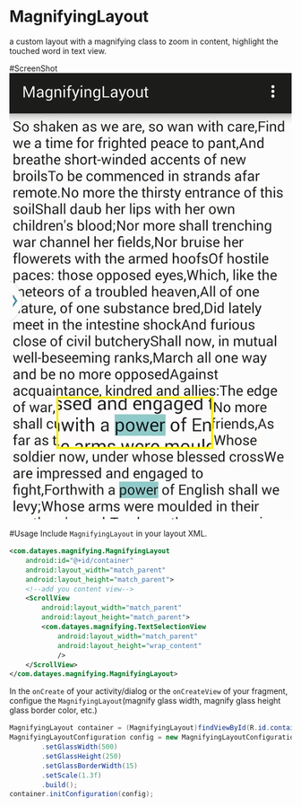 # MagnifyingLayout
a custom layout with a magnifying class to zoom in content, highlight the touched word in text view.

#ScreenShot
![](https://github.com/FridayLi/MagnifyingLayout/blob/master/screenshots/screenshot1.png)

#Usage
Include `MagnifyingLayout` in your layout XML.
```xml
<com.datayes.magnifying.MagnifyingLayout
    android:id="@+id/container"
    android:layout_width="match_parent"
    android:layout_height="match_parent">
    <!--add you content view-->
    <ScrollView
        android:layout_width="match_parent"
        android:layout_height="match_parent">
        <com.datayes.magnifying.TextSelectionView
            android:layout_width="match_parent"
            android:layout_height="wrap_content"
            />
    </ScrollView>
</com.datayes.magnifying.MagnifyingLayout>
```

In the `onCreate` of your activity/dialog or the `onCreateView` of your fragment, configue the
`MagnifyingLayout`(magnify glass width, magnify glass height glass border color, etc.)
```java
MagnifyingLayout container = (MagnifyingLayout)findViewById(R.id.container);
MagnifyingLayoutConfiguration config = new MagnifyingLayoutConfiguration.Builder()
        .setGlassWidth(500)
        .setGlassHeight(250)
        .setGlassBorderWidth(15)
        .setScale(1.3f)
        .build();
container.initConfiguration(config);
```
